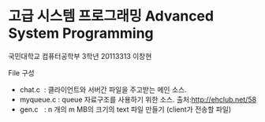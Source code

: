 # 고급 시스템 프로그래밍 Advanced System Programming

국민대학교 컴퓨터공학부 3학년 20113313 이창현
 
File 구성
- chat.c  : 클라이언트와 서버간 파일을 주고받는 메인 소스.
- myqueue.c : queue 자료구조를 사용하기 위한 소스. 출처:http://ehclub.net/58
- gen.c   : n 개의  m MB의 크기의 text 파일 만들기 (client가 전송할 파일)
